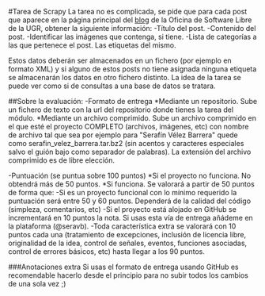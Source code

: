 #Tarea de Scrapy
La tarea no es complicada, se pide que para cada post que aparece en la página principal del [blog](http://osl.ugr.es/) de la Oficina de Software Libre de la UGR, obtener la siguiente información:
	-Título del post.
	-Contenido del post.
	-Identificar las imágenes que contenga, si tiene.
	-Lista de categorías a las que pertenece el post. Las etiquetas del mismo.

Estos datos deberán ser almacenados en un fichero (por ejemplo en formato XML) y si alguno de estos posts no tiene asignada ninguna etiqueta se almacenarán los datos en otro fichero distinto. La idea de la tarea se puede ver como si de consultas a una base de datos se tratara.

##Sobre la evaluación:
-Formato de entrega
	*Mediante un repositorio. Sube un fichero de texto con la url del repositorio donde tienes la tarea del módulo.
	*Mediante un archivo comprimido. Sube un archivo comprimido en el que esté el proyecto COMPLETO (archivos, imágenes, etc) con nombre de archivo tal que sea por ejemplo para "Serafín Vélez Barrera" quede como serafin_velez_barrera.tar.bz2 (sin acentos y caracteres especiales salvo el guión bajo como separador de palabras). La extensión del archivo comprimido es de libre elección.

-Puntuación (se puntua sobre 100 puntos)
	*Si el proyecto no funciona. No obtendrá más de 50 puntos.
	*Si funciona. Se valorará a partir de 50 puntos de forma que:
		-Si es un proyecto funcional con lo mínimo requerido la puntuación será entre 50 y 60 puntos. Dependerá de la calidad del código (simpleza, comentarios, etc)
		-Si el proyecto está alojado en GitHub se incrementará en 10 puntos la nota. Si usas esta vía de entrega añádeme en la plataforma (@seravb).
		-Toda característica extra se valorará con 10 puntos cada una (tratamiento de excepciones, inclusión de licencia libre, originalidad de la idea, control de señales, eventos, funciones asociadas, control de errores básicos, etc) hasta llegar a los 90 puntos.

###Anotaciones extra
Si usas el formato de entrega usando GitHub es recomendable hacerlo desde el principio para no subir todos los cambios de una sola vez ;)